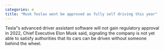 ```yaml
---
categories: e
title: "Musk Teslas wont be approved as fully self driving this year"
---
```

Tesla"s advanced driver assistant software will not gain regulatory approval in 2022, Chief Executive Elon Musk said, signaling the company is not yet able to satisfy authorities that its cars can be driven without someone behind the wheel.